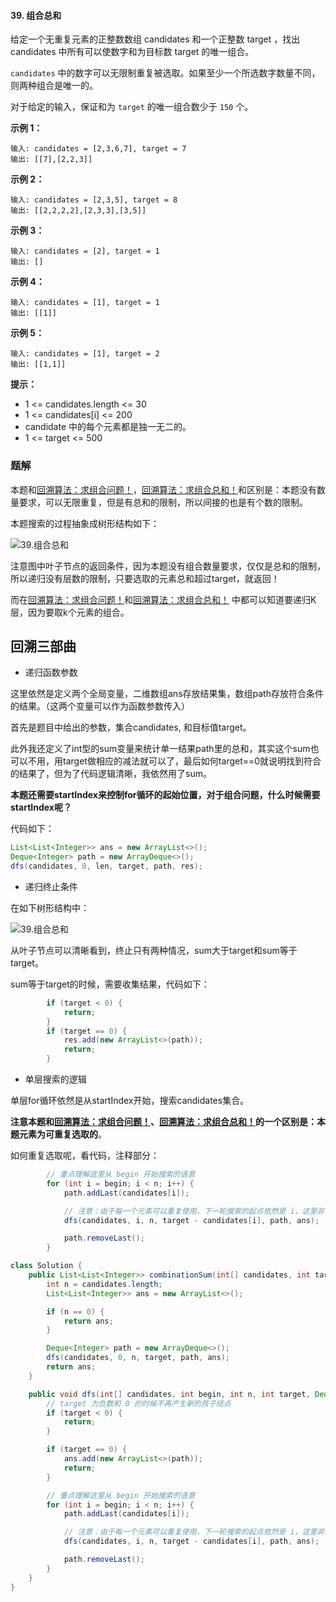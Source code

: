 #### 39. 组合总和

给定一个无重复元素的正整数数组 candidates 和一个正整数 target ，找出 candidates 中所有可以使数字和为目标数 target 的唯一组合。

`candidates` 中的数字可以无限制重复被选取。如果至少一个所选数字数量不同，则两种组合是唯一的。 

对于给定的输入，保证和为 `target` 的唯一组合数少于 `150` 个。

**示例 1：**

```shell
输入: candidates = [2,3,6,7], target = 7
输出: [[7],[2,2,3]]
```

**示例 2：**

```shell
输入: candidates = [2,3,5], target = 8
输出: [[2,2,2,2],[2,3,3],[3,5]]
```

**示例 3：**

```shell
输入: candidates = [2], target = 1
输出: []
```

**示例 4：**

```shell
输入: candidates = [1], target = 1
输出: [[1]]
```

**示例 5：**

```shell
输入: candidates = [1], target = 2
输出: [[1,1]]
```

**提示：**

* 1 <= candidates.length <= 30
* 1 <= candidates[i] <= 200
* candidate 中的每个元素都是独一无二的。
* 1 <= target <= 500

### 题解

本题和[回溯算法：求组合问题！](https://mp.weixin.qq.com/s/OnBjbLzuipWz_u4QfmgcqQ)，[回溯算法：求组合总和！](https://mp.weixin.qq.com/s/HX7WW6ixbFZJASkRnCTC3w)和区别是：本题没有数量要求，可以无限重复，但是有总和的限制，所以间接的也是有个数的限制。

本题搜索的过程抽象成树形结构如下：

![39.组合总和](http://gitlab.wsh-study.com/xp-study/LeeteCode/blob/master/回溯算法/images/组合总和/1.jpg)

注意图中叶子节点的返回条件，因为本题没有组合数量要求，仅仅是总和的限制，所以递归没有层数的限制，只要选取的元素总和超过target，就返回！

而在[回溯算法：求组合问题！](https://mp.weixin.qq.com/s/OnBjbLzuipWz_u4QfmgcqQ)和[回溯算法：求组合总和！](https://mp.weixin.qq.com/s/HX7WW6ixbFZJASkRnCTC3w) 中都可以知道要递归K层，因为要取k个元素的组合。

## 回溯三部曲

* 递归函数参数

这里依然是定义两个全局变量，二维数组ans存放结果集，数组path存放符合条件的结果。（这两个变量可以作为函数参数传入）

首先是题目中给出的参数，集合candidates, 和目标值target。

此外我还定义了int型的sum变量来统计单一结果path里的总和，其实这个sum也可以不用，用target做相应的减法就可以了，最后如何target==0就说明找到符合的结果了，但为了代码逻辑清晰，我依然用了sum。

**本题还需要startIndex来控制for循环的起始位置，对于组合问题，什么时候需要startIndex呢？**

代码如下：

```java
List<List<Integer>> ans = new ArrayList<>();
Deque<Integer> path = new ArrayDeque<>();
dfs(candidates, 0, len, target, path, res);
```

- 递归终止条件

在如下树形结构中：

![39.组合总和](http://gitlab.wsh-study.com/xp-study/LeeteCode/blob/master/回溯算法/images/组合总和/2.jpg)

从叶子节点可以清晰看到，终止只有两种情况，sum大于target和sum等于target。

sum等于target的时候，需要收集结果，代码如下：

```java
        if (target < 0) {
            return;
        }
        if (target == 0) {
            res.add(new ArrayList<>(path));
            return;
        }
```

- 单层搜索的逻辑

单层for循环依然是从startIndex开始，搜索candidates集合。

**注意本题和[回溯算法：求组合问题！](https://mp.weixin.qq.com/s/OnBjbLzuipWz_u4QfmgcqQ)、[回溯算法：求组合总和！](https://mp.weixin.qq.com/s/HX7WW6ixbFZJASkRnCTC3w)的一个区别是：本题元素为可重复选取的**。

如何重复选取呢，看代码，注释部分：

```java
        // 重点理解这里从 begin 开始搜索的语意
        for (int i = begin; i < n; i++) {
            path.addLast(candidates[i]);

            // 注意：由于每一个元素可以重复使用，下一轮搜索的起点依然是 i，这里非常容易弄错
            dfs(candidates, i, n, target - candidates[i], path, ans);

            path.removeLast();
        }
```

```java
class Solution {
    public List<List<Integer>> combinationSum(int[] candidates, int target) {
        int n = candidates.length;
        List<List<Integer>> ans = new ArrayList<>();

        if (n == 0) {
            return ans;
        }

        Deque<Integer> path = new ArrayDeque<>();
        dfs(candidates, 0, n, target, path, ans);
        return ans;
    }

    public void dfs(int[] candidates, int begin, int n, int target, Deque<Integer> path, List<List<Integer>> ans) {
        // target 为负数和 0 的时候不再产生新的孩子结点
        if (target < 0) {
            return;
        }

        if (target == 0) {
            ans.add(new ArrayList<>(path));
            return;
        }

        // 重点理解这里从 begin 开始搜索的语意
        for (int i = begin; i < n; i++) {
            path.addLast(candidates[i]);

            // 注意：由于每一个元素可以重复使用，下一轮搜索的起点依然是 i，这里非常容易弄错
            dfs(candidates, i, n, target - candidates[i], path, ans);

            path.removeLast();
        }
    }
}
```

